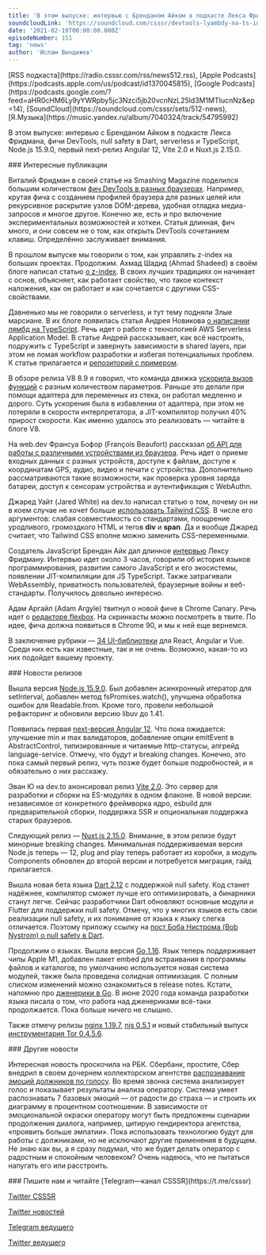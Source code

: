 ```yaml
---
title: 'В этом выпуске: интервью с Бренданом Айком в подкасте Лекса Фридмана, фичи DevTools, null safety в Dart, serverless и TypeScript, Node.js 15.9.0, первый next-релиз Angular 12, Vite 2.0 и Nuxt.js 2.15.0.'
soundcloudLink: 'https://soundcloud.com/csssr/devtools-lyambdy-na-ts-intervyu-s-brendanom-aykom-angular-12-next-nodejs-1590-nuxtjs-2150'
date: '2021-02-19T00:00:00.000Z'
episodeNumber: 151
tag: 'news'
author: 'Ислам Виндижев'
---
```


<Note>
  [RSS подкаста](https://radio.csssr.com/rss/news512.rss), [Apple Podcasts](https://podcasts.apple.com/us/podcast/id1370045815), [Google Podcasts](https://podcasts.google.com/?feed=aHR0cHM6Ly9yYWRpby5jc3Nzci5jb20vcnNzL25ld3M1MTIucnNz&ep=14), [SoundCloud](https://soundcloud.com/csssr/sets/512-news), [Я.Музыка](https://music.yandex.ru/album/7040324/track/54795992)
</Note>

В этом выпуске: интервью с Бренданом Айком в подкасте Лекса Фридмана, фичи DevTools, null safety в Dart, serverless и TypeScript, Node.js 15.9.0, первый next-релиз Angular 12, Vite 2.0 и Nuxt.js 2.15.0.

<ParagraphWithImage imageName="manWithLaptop" imageSide="right">
  ### Интересные публикации

Виталий Фридман в своей статье на Smashing Magazine поделился большим количеством [фич DevTools в разных браузерах](https://www.smashingmagazine.com/2021/02/useful-chrome-firefox-devtools-tips-shortcuts/). Например, крутая фича с созданием профилей браузера для разных целей или рекурсивное раскрытие узлов DOM-дерева, удобная отладка медиа-запросов и многое другое. Конечно же, есть и про включение экспериментальных возможностей и хоткеи. Статья длинная, фич много, и они совсем не о том, как открыть DevTools сочетанием клавиш. Определённо заслуживает внимания.
</ParagraphWithImage>

В прошлом выпуске мы говорили о том, как управлять z-index на больших проектах. Продолжим. Ахмад Шадид (Ahmad Shadeed) в своём блоге написал статью [о z-index](https://ishadeed.com/article/understanding-z-index/). В своих лучших традициях он начинает с основ, объясняет, как работает свойство, что такое контекст наложения, как он работает и как сочетается с другими CSS-свойствами.

Давненько мы не говорили о serverless, и тут тему подняли Злые марсиане. В их блоге появилась статья Андрея Новикова [о написании лямбд на TypeScript](https://evilmartians.com/chronicles/serverless-typescript-a-complete-setup-for-aws-sam-lambda). Речь идет о работе с технологией AWS Serverless Application Model. В статье Андрей рассказывает, как всё настроить, подружить с TypeScript и завернуть зависимости в shared layers, при этом не ломая workflow разработки и избегая потенциальных проблем. К статье прилагается и [репозиторий с примером](https://github.com/Envek/aws-sam-typescript-layers-example).

В обзоре релиза V8 8.9 я говорил, что команда движка [ускорила вызов функций](https://v8.dev/blog/adaptor-frame) с разным количеством параметров. Раньше это делали при помощи адаптера для переменных из стека, он работал медленно и дорого. Суть ускорения была в избавлении от адаптера, при этом не потеряли в скорости интерпретатора, а JIT-компилятор получил 40% прирост скорости. Как именно удалось это реализовать — читайте в блоге V8.

На web.dev Франсуа Бофор (François Beaufort) рассказал [об API для работы с различными устройствами из браузера](https://web.dev/devices-introduction/). Речь идет о приеме входных данных с разных устройств, доступе к файлам, доступе к координатам GPS, аудио, видео и печати с устройства. Дополнительно рассматриваются такие возможности, как проверка уровня заряда батареи, доступ к сенсорам устройства и аутентификация с WebAuthn.

Джаред Уайт (Jared White) на dev.to написал статью о том, почему он ни в коем случае не хочет больше [использовать Tailwind CSS](https://dev.to/jaredcwhite/why-tailwind-isn-t-for-me-5c90). В числе его аргументов: слабая совместимость со стандартами, поощрение уродливого, громоздкого HTML и тегов **div** и **span**. Да и вообще Джаред считает, что Tailwind CSS вполне можно заменить CSS-переменными.

Создатель JavaScript Брендан Айк дал длинное [интервью](https://www.youtube.com/watch?v=krB0enBeSiE) Лексу Фридману. Интервью идет около 3 часов, говорили об история языков программирования, развитии самого JavaScript и его экосистемы, появлении JIT-компиляции для JS TypeScript. Также затрагивали WebAssembly, приватность пользователей, браузерные войны и веб-стандарты. Получилось довольно интересно.

Адам Аргайл (Adam Argyle) твитнул о новой фиче в Chrome Canary. Речь идет о [редакторе flexbox](https://twitter.com/argyleink/status/1361695178851971079). На скринкасты можно посмотреть в твите. По идее, фича должна появиться в Chrome 90, и мы к ней еще вернемся.

В заключение рубрики — [34 UI-библиотеки](https://dev.to/haycuoilennao19/34-ui-libraries-for-react-vue-and-angular-525l) для React, Angular и Vue. Среди них есть как известные, так и не очень. Возможно, какая-то из них подойдет вашему проекту.

<ParagraphWithImage imageName="laptopNews" imageSide="right">
  ### Новости релизов

Вышла версия [Node.js 15.9.0](https://nodejs.org/en/blog/release/v15.9.0/). Был добавлен асинхронный итератор для setInterval, добавлен метод fsPromises.watch(), улучшена обработка ошибок для Readable.from. Кроме того, провели небольшой рефакторинг и обновили версию libuv до 1.41.
</ParagraphWithImage>

Появилась первая [next-версия Angular 12](https://github.com/angular/angular/releases/tag/12.0.0-next.1). Что пока ожидается: улучшение min и max валидаторов, добавление опции emitEvent в AbstractControl, типизированные и читаемые http-статусы, апгрейд language-service. Отмечу, что будут и breaking changes. Конечно, это пока самый первый релиз, чуть позже будет больше подробностей, и я обязательно о них расскажу.

Эван Ю на dev.to анонсировал релиз [Vite 2.0](https://dev.to/yyx990803/announcing-vite-2-0-2f0a). Это сервер для разработки и сборки на ES-модулях в одном флаконе. В новой версии: независимое от конкретного фреймворка ядро, esbuild для предварительной сборки, поддержка SSR и опциональная поддержка старых браузеров.

Следующий релиз — [Nuxt.js 2.15.0](https://github.com/nuxt/nuxt.js/releases/tag/v2.15.0). Внимание, в этом релизе будут минорные breaking changes. Минимальная поддерживаемая версия Node.js теперь — 12, plug and play теперь работает из коробки, а модуль Components обновлен до второй версии и потребуется миграция, гайд прилагается.

Вышла новая бета языка [Dart 2.12](https://medium.com/dartlang/preparing-the-dart-and-flutter-ecosystem-for-null-safety-e550ce72c010) с поддержкой null safety. Код станет надёжнее, компилятор сможет лучше его оптимизировать, а бинарники станут легче. Сейчас разработчики Dart обновляют основные модули и Flutter для поддержки null safety. Отмечу, что у многих языков есть свои реализации null safety, и их понимание от языка к языку слегка отличается. Поэтому приложу ссылку на [пост Боба Нистрома (Bob Nystrom) о null safety в Dart](https://dart.dev/null-safety).

Продолжим о языках. Вышла версия [Go 1.16](https://blog.golang.org/go1.16). Язык теперь поддерживает чипы Apple M1, добавлен пакет embed для встраивания в программы файлов и каталогов, по умолчанию используется новая система модулей, также была проведена солидная оптимизация. С полным списком изменений можно ознакомиться в release notes. Кстати, напомню про [дженерики в Go](https://blog.golang.org/generics-next-step). В июне 2020 года команда разработки языка писала о том, что работа над дженериками всё-таки продолжается. Пока больше ничего не слышно.

Также отмечу релизы [nginx 1.19.7](http://nginx.org/en/CHANGES), [njs 0.5.1](http://nginx.org/en/docs/njs/changes.html#njs0.5.1) и новый стабильный выпуск [инструментария Tor 0.4.5.6](https://blog.torproject.org/node/2000).

<ParagraphWithImage imageName="laptopDialog" imageSide="right">
  ### Другие новости

Интересная новость проскочила на РБК. Сбербанк, простите, Сбер внедрил в своем дочернем коллекторском агентстве [распознавание эмоций должников по голосу](https://www.rbc.ru/finances/18/02/2021/602d2aac9a79472a463bc4ad). Во время звонка система анализирует голос и показывает результаты анализа оператору. Система умеет распознавать 7 базовых эмоций — от радости до страха — и строить их диаграмму в процентном соотношении. В зависимости от эмоциональной окраски оператору могут быть предложены сценарии продолжения диалога, например, цитирую гендиректора агентства, «проявить больше эмпатии». Пока использовать технологию будут для работы с должниками, но не исключают другие применения в будущем. Не знаю как вы, а я сразу подумал, что же будет делать оператор с радостным и спокойным человеком? Очень надеюсь, что не пытаться напугать его или расстроить.
</ParagraphWithImage>

<Note>
  ### Пишите нам и читайте
  [Telegram—канал CSSSR](https://t.me/csssr)

  [Twitter CSSSR](https://twitter.com/csssr_dev)

  [Twitter новостей](https://twitter.com/csssr_news)

  [Telegram ведущего](https://t.me/Vindizh)

  [Twitter ведущего](https://twitter.com/Vindizh)
</Note>
